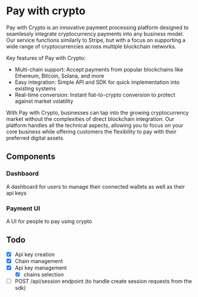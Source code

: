 # Pay with crypto
Pay with Crypto is an innovative payment processing platform designed to seamlessly integrate cryptocurrency payments into any business model. Our service functions similarly to Stripe, but with a focus on supporting a wide range of cryptocurrencies across multiple blockchain networks.

Key features of Pay with Crypto:

- Multi-chain support: Accept payments from popular blockchains like Ethereum, Bitcoin, Solana, and more
- Easy integration: Simple API and SDK for quick implementation into existing systems
- Real-time conversion: Instant fiat-to-crypto conversion to protect against market volatility

With Pay with Crypto, businesses can tap into the growing cryptocurrency market without the complexities of direct blockchain integration. Our platform handles all the technical aspects, allowing you to focus on your core business while offering customers the flexibility to pay with their preferred digital assets.

## Components 
### Dashbaord 
A dashboard for users to manage their connected wallets as well as their api keys

### Payment UI
A UI for people to pay using crypto

## Todo
- [x] Api key creation
- [x] Chain management
- [x] Api key management
    - [x] chains selection
- [ ] POST /api/session endpoint (to handle create session requests from the sdk)
